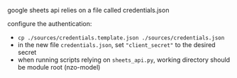 google sheets api relies on a file called credentials.json

configure the authentication:

- `cp ./sources/credentials.template.json ./sources/credentials.json`
- in the new file `credentials.json`, set `"client_secret"` to the desired secret
- when running scripts relying on `sheets_api.py`, working directory should be module root (nzo-model)
